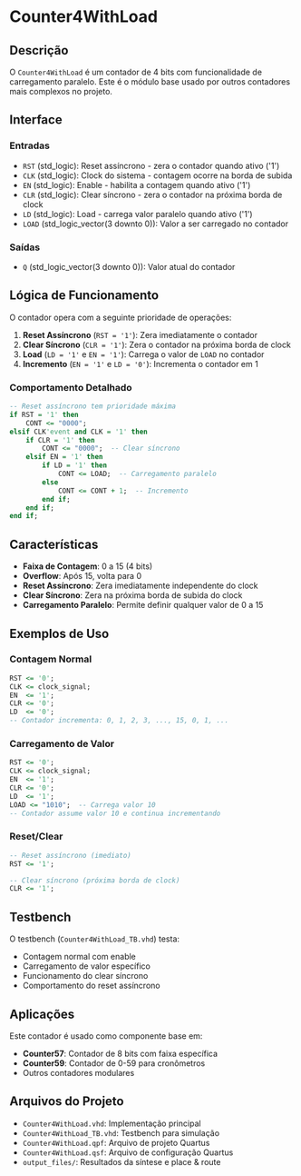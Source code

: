 # Counter4WithLoad

## Descrição

O `Counter4WithLoad` é um contador de 4 bits com funcionalidade de carregamento paralelo. Este é o módulo base usado por outros contadores mais complexos no projeto.

## Interface

### Entradas
- `RST` (std_logic): Reset assíncrono - zera o contador quando ativo ('1')
- `CLK` (std_logic): Clock do sistema - contagem ocorre na borda de subida
- `EN` (std_logic): Enable - habilita a contagem quando ativo ('1')
- `CLR` (std_logic): Clear síncrono - zera o contador na próxima borda de clock
- `LD` (std_logic): Load - carrega valor paralelo quando ativo ('1')
- `LOAD` (std_logic_vector(3 downto 0)): Valor a ser carregado no contador

### Saídas
- `Q` (std_logic_vector(3 downto 0)): Valor atual do contador

## Lógica de Funcionamento

O contador opera com a seguinte prioridade de operações:

1. **Reset Assíncrono** (`RST = '1'`): Zera imediatamente o contador
2. **Clear Síncrono** (`CLR = '1'`): Zera o contador na próxima borda de clock
3. **Load** (`LD = '1'` e `EN = '1'`): Carrega o valor de `LOAD` no contador
4. **Incremento** (`EN = '1'` e `LD = '0'`): Incrementa o contador em 1

### Comportamento Detalhado

```vhdl
-- Reset assíncrono tem prioridade máxima
if RST = '1' then
    CONT <= "0000";
elsif CLK'event and CLK = '1' then
    if CLR = '1' then
        CONT <= "0000";  -- Clear síncrono
    elsif EN = '1' then
        if LD = '1' then
            CONT <= LOAD;  -- Carregamento paralelo
        else
            CONT <= CONT + 1;  -- Incremento
        end if;
    end if;
end if;
```

## Características

- **Faixa de Contagem**: 0 a 15 (4 bits)
- **Overflow**: Após 15, volta para 0
- **Reset Assíncrono**: Zera imediatamente independente do clock
- **Clear Síncrono**: Zera na próxima borda de subida do clock
- **Carregamento Paralelo**: Permite definir qualquer valor de 0 a 15

## Exemplos de Uso

### Contagem Normal
```vhdl
RST <= '0';
CLK <= clock_signal;
EN  <= '1';
CLR <= '0';
LD  <= '0';
-- Contador incrementa: 0, 1, 2, 3, ..., 15, 0, 1, ...
```

### Carregamento de Valor
```vhdl
RST <= '0';
CLK <= clock_signal;
EN  <= '1';
CLR <= '0';
LD  <= '1';
LOAD <= "1010";  -- Carrega valor 10
-- Contador assume valor 10 e continua incrementando
```

### Reset/Clear
```vhdl
-- Reset assíncrono (imediato)
RST <= '1';

-- Clear síncrono (próxima borda de clock)
CLR <= '1';
```

## Testbench

O testbench (`Counter4WithLoad_TB.vhd`) testa:
- Contagem normal com enable
- Carregamento de valor específico
- Funcionamento do clear síncrono
- Comportamento do reset assíncrono

## Aplicações

Este contador é usado como componente base em:
- **Counter57**: Contador de 8 bits com faixa específica
- **Counter59**: Contador de 0-59 para cronômetros
- Outros contadores modulares

## Arquivos do Projeto

- `Counter4WithLoad.vhd`: Implementação principal
- `Counter4WithLoad_TB.vhd`: Testbench para simulação
- `Counter4WithLoad.qpf`: Arquivo de projeto Quartus
- `Counter4WithLoad.qsf`: Arquivo de configuração Quartus
- `output_files/`: Resultados da síntese e place & route
